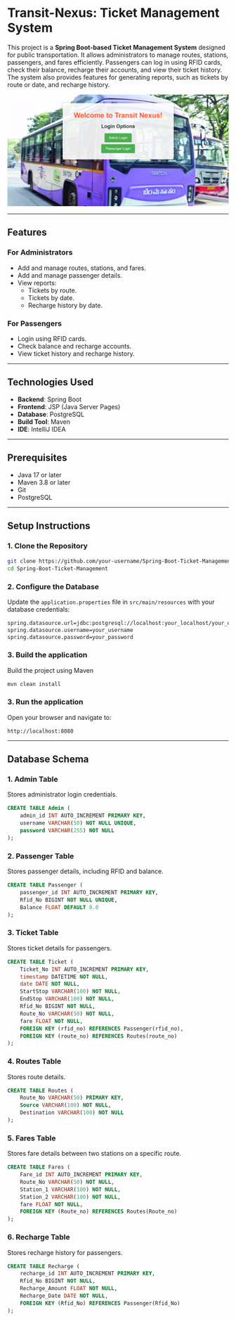 # Transit-Nexus: Ticket Management System

This project is a **Spring Boot-based Ticket Management System** designed for public transportation. It allows administrators to manage routes, stations, passengers, and fares efficiently. Passengers can log in using RFID cards, check their balance, recharge their accounts, and view their ticket history. The system also provides features for generating reports, such as tickets by route or date, and recharge history.

![First Look](images/HomePage.png "Home Page")

---

## Features

### **For Administrators**
- Add and manage routes, stations, and fares.
- Add and manage passenger details.
- View reports:
  - Tickets by route.
  - Tickets by date.
  - Recharge history by date.

### **For Passengers**
- Login using RFID cards.
- Check balance and recharge accounts.
- View ticket history and recharge history.

---

## Technologies Used
- **Backend**: Spring Boot
- **Frontend**: JSP (Java Server Pages)
- **Database**: PostgreSQL
- **Build Tool**: Maven
- **IDE**: IntelliJ IDEA

---

## Prerequisites
- Java 17 or later
- Maven 3.8 or later
- Git
- PostgreSQL

---

## Setup Instructions

### 1. Clone the Repository
```bash
git clone https://github.com/your-username/Spring-Boot-Ticket-Management.git
cd Spring-Boot-Ticket-Management
```

### 2. Configure the Database
Update the `application.properties` file in `src/main/resources` with your database credentials:
```properties
spring.datasource.url=jdbc:postgresql://localhost:your_localhost/your_database
spring.datasource.username=your_username
spring.datasource.password=your_password
```

### 3. Build the application
Build the project using Maven
```sh
mvn clean install
```

### 3. Run the application
Open your browser and navigate to:
```
http://localhost:8080
```

---

## Database Schema

### 1. Admin Table
Stores administrator login credentials.
```sql
CREATE TABLE Admin (
    admin_id INT AUTO_INCREMENT PRIMARY KEY,
    username VARCHAR(50) NOT NULL UNIQUE,
    password VARCHAR(255) NOT NULL
);
```

### 2. Passenger Table
Stores passenger details, including RFID and balance.
```sql
CREATE TABLE Passenger (
    passenger_id INT AUTO_INCREMENT PRIMARY KEY,
    Rfid_No BIGINT NOT NULL UNIQUE,
    Balance FLOAT DEFAULT 0.0
);
```

### 3. Ticket Table
Stores ticket details for passengers.
```sql
CREATE TABLE Ticket (
    Ticket_No INT AUTO_INCREMENT PRIMARY KEY,
    timestamp DATETIME NOT NULL,
    date DATE NOT NULL,
    StartStop VARCHAR(100) NOT NULL,
    EndStop VARCHAR(100) NOT NULL,
    Rfid_No BIGINT NOT NULL,
    Route_No VARCHAR(50) NOT NULL,
    fare FLOAT NOT NULL,
    FOREIGN KEY (rfid_no) REFERENCES Passenger(rfid_no),
    FOREIGN KEY (route_no) REFERENCES Routes(route_no)
);
```

### 4.  Routes Table
Stores route details.
```sql
CREATE TABLE Routes (
    Route_No VARCHAR(50) PRIMARY KEY,
    Source VARCHAR(100) NOT NULL,
    Destination VARCHAR(100) NOT NULL
);
```

### 5.  Fares Table
Stores fare details between two stations on a specific route.
```sql
CREATE TABLE Fares (
    Fare_id INT AUTO_INCREMENT PRIMARY KEY,
    Route_No VARCHAR(50) NOT NULL,
    Station_1 VARCHAR(100) NOT NULL,
    Station_2 VARCHAR(100) NOT NULL,
    fare FLOAT NOT NULL,
    FOREIGN KEY (Route_no) REFERENCES Routes(Route_no)
);
```

### 6.  Recharge Table
Stores recharge history for passengers.
```sql
CREATE TABLE Recharge (
    recharge_id INT AUTO_INCREMENT PRIMARY KEY,
    Rfid_No BIGINT NOT NULL,
    Recharge_Amount FLOAT NOT NULL,
    Recharge_Date DATE NOT NULL,
    FOREIGN KEY (Rfid_No) REFERENCES Passenger(Rfid_No)
);
```

